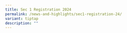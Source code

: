 ```yaml
---
title: Sec 1 Registration 2024
permalink: /news-and-highlights/sec1-registration-24/
variant: tiptap
description: ""
---
```

